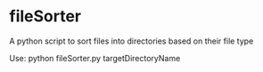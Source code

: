 # fileSorter
A python script to sort files into directories based on their file type

Use: python fileSorter.py targetDirectoryName
